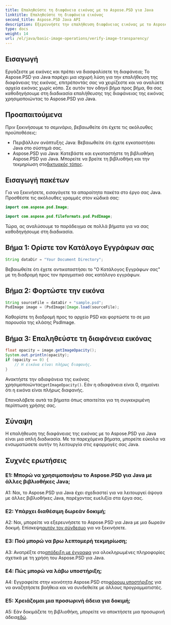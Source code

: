 ```yaml
---
title: Επαληθεύστε τη διαφάνεια εικόνας με το Aspose.PSD για Java
linktitle: Επαληθεύστε τη διαφάνεια εικόνας
second_title: Aspose.PSD Java API
description: Εξερευνήστε την επαλήθευση διαφάνειας εικόνας με το Aspose.PSD για Java. Εύκολη ενσωμάτωση, λεπτομερής τεκμηρίωση και εξαιρετική υποστήριξη της κοινότητας.
type: docs
weight: 14
url: /el/java/basic-image-operations/verify-image-transparency/
---
```

## Εισαγωγή

Εργάζεστε με εικόνες και πρέπει να διασφαλίσετε τη διαφάνεια; Το Aspose.PSD για Java παρέχει μια ισχυρή λύση για την επαλήθευση της διαφάνειας της εικόνας, επιτρέποντάς σας να χειρίζεστε και να αναλύετε αρχεία εικόνας χωρίς κόπο. Σε αυτόν τον οδηγό βήμα προς βήμα, θα σας καθοδηγήσουμε στη διαδικασία επαλήθευσης της διαφάνειας της εικόνας χρησιμοποιώντας το Aspose.PSD για Java.

## Προαπαιτούμενα

Πριν ξεκινήσουμε το σεμινάριο, βεβαιωθείτε ότι έχετε τις ακόλουθες προϋποθέσεις:

- Περιβάλλον ανάπτυξης Java: Βεβαιωθείτε ότι έχετε εγκαταστήσει Java στο σύστημά σας.
-  Aspose.PSD για Java: Κατεβάστε και εγκαταστήστε τη βιβλιοθήκη Aspose.PSD για Java. Μπορείτε να βρείτε τη βιβλιοθήκη και την τεκμηρίωση στο[δικτυακός τόπος](https://releases.aspose.com/psd/java/).

## Εισαγωγή πακέτων

Για να ξεκινήσετε, εισαγάγετε τα απαραίτητα πακέτα στο έργο σας Java. Προσθέστε τις ακόλουθες γραμμές στον κώδικά σας:

```java
import com.aspose.psd.Image;

import com.aspose.psd.fileformats.psd.PsdImage;
```

Τώρα, ας αναλύσουμε το παράδειγμα σε πολλά βήματα για να σας καθοδηγήσουμε στη διαδικασία.

## Βήμα 1: Ορίστε τον Κατάλογο Εγγράφων σας

```java
String dataDir = "Your Document Directory";
```

Βεβαιωθείτε ότι έχετε αντικαταστήσει το "Ο Κατάλογος Εγγράφων σας" με τη διαδρομή προς τον πραγματικό σας κατάλογο εγγράφων.

## Βήμα 2: Φορτώστε την εικόνα

```java
String sourceFile = dataDir + "sample.psd";
PsdImage image = (PsdImage)Image.load(sourceFile);
```

Καθορίστε τη διαδρομή προς το αρχείο PSD και φορτώστε το σε μια παρουσία της κλάσης PsdImage.

## Βήμα 3: Επαληθεύστε τη διαφάνεια εικόνας

```java
float opacity = image.getImageOpacity();
System.out.println(opacity);
if (opacity == 0) {
    // Η εικόνα είναι πλήρως διαφανής.
}
```

 Ανακτήστε την αδιαφάνεια της εικόνας χρησιμοποιώντας`getImageOpacity()`. Εάν η αδιαφάνεια είναι 0, σημαίνει ότι η εικόνα είναι πλήρως διαφανής.

Επαναλάβετε αυτά τα βήματα όπως απαιτείται για τη συγκεκριμένη περίπτωση χρήσης σας.

## Σύναψη

Η επαλήθευση της διαφάνειας της εικόνας με το Aspose.PSD για Java είναι μια απλή διαδικασία. Με τα παρεχόμενα βήματα, μπορείτε εύκολα να ενσωματώσετε αυτήν τη λειτουργία στις εφαρμογές σας Java.

## Συχνές ερωτήσεις

### Ε1: Μπορώ να χρησιμοποιήσω το Aspose.PSD για Java με άλλες βιβλιοθήκες Java;

A1: Ναι, το Aspose.PSD για Java έχει σχεδιαστεί για να λειτουργεί άψογα με άλλες βιβλιοθήκες Java, παρέχοντας ευελιξία στα έργα σας.

### Ε2: Υπάρχει διαθέσιμη δωρεάν δοκιμή;

 A2: Ναι, μπορείτε να εξερευνήσετε το Aspose.PSD για Java με μια δωρεάν δοκιμή. Επίσκεψη[αυτόν τον σύνδεσμο](https://releases.aspose.com/) για να ξεκινήσετε.

### Ε3: Πού μπορώ να βρω λεπτομερή τεκμηρίωση;

 A3: Ανατρέξτε στο[απόδειξη με έγγραφα](https://reference.aspose.com/psd/java/) για ολοκληρωμένες πληροφορίες σχετικά με τη χρήση του Aspose.PSD για Java.

### Ε4: Πώς μπορώ να λάβω υποστήριξη;

 A4: Εγγραφείτε στην κοινότητα Aspose.PSD στο[φόρουμ υποστήριξης](https://forum.aspose.com/c/psd/34) για να αναζητήσετε βοήθεια και να συνδεθείτε με άλλους προγραμματιστές.

### Ε5: Χρειάζομαι μια προσωρινή άδεια για δοκιμή;

 A5: Εάν δοκιμάζετε τη βιβλιοθήκη, μπορείτε να αποκτήσετε μια προσωρινή άδεια[εδώ](https://purchase.aspose.com/temporary-license/).